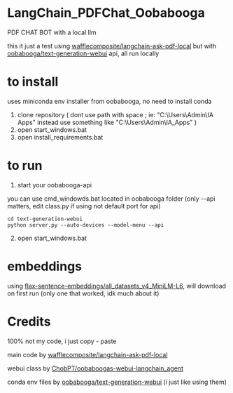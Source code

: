 # LangChain_PDFChat_Oobabooga

PDF CHAT BOT with a local llm 

this it just a test using [wafflecomposite/langchain-ask-pdf-local](https://github.com/wafflecomposite/langchain-ask-pdf-local) but with [oobabooga/text-generation-webui](https://github.com/oobabooga/text-generation-webui) api, all run locally

# to install

uses miniconda env installer from oobabooga, no need to install conda

1. clone repository ( dont use path with space ; ie: "C:\Users\Admin\IA Apps" instead use something like "C:\Users\Admin\IA_Apps" )
2. open start_windows.bat
3. open install_requirements.bat

# to run 

1. start your oobabooga-api

you can use cmd_windowds.bat located in oobabooga folder (only --api matters, edit class.py if using not default port for api)
```
cd text-generation-webui
python server.py --auto-devices --model-menu --api
```
2. open start_windows.bat

# embeddings

using [flax-sentence-embeddings/all_datasets_v4_MiniLM-L6](https://huggingface.co/flax-sentence-embeddings/all_datasets_v4_MiniLM-L6), will download on first run (only one that worked, idk much about it)

# Credits

100% not my code, i just copy - paste

main code by [wafflecomposite/langchain-ask-pdf-local](https://github.com/wafflecomposite/langchain-ask-pdf-local)

webui class by [ChobPT/oobaboogas-webui-langchain_agent](https://github.com/ChobPT/oobaboogas-webui-langchain_agent)

conda env files by [oobabooga/text-generation-webui](https://github.com/oobabooga/text-generation-webui) (i just like using them)
